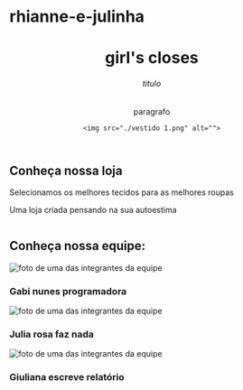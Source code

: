 # rhianne-e-julinha
<!DOCTYPE html>
<html lang="pt-br">
<head>
    <meta charset="UTF-8">
    <meta name="viewport" content="width=device-width, initial-scale=1.0">
    <title>pagina1</title>
    <link rel="stylesheet" href="./style.css">
</head>

<body>
   <header>
    <!-- h1 é o titulo de maior nivel e h6 de menor  -->
    <h1>girl's closes</h1>
    <h6>titulo</h6>
    <p>paragrafo</p> 

    <img src="./vestido 1.png" alt="">
   </header>
 <section> 
    <div>
        <h2>Conheça nossa loja</h2>
        <p>Selecionamos os melhores tecidos para as melhores roupas</p>
        <p>Uma loja criada pensando na sua autoestima</p>
    </div>
 <img class="img-intro" src="./vestido 1.png" alt="">

 </section>
 <section class="Equipe">
    <h2>Conheça nossa equipe:</h2>
    <div>
        <img src="image copy.png" alt="foto de uma das integrantes da equipe">
        <h3>Gabi nunes programadora</h3>
    </div>
    <div>
        <img src="image copy 2.png" alt="foto de uma das integrantes da equipe">
        <h3> Julia rosa faz nada</h3>
    </div>
    <div>
        <img src="image copy 4.png" alt="foto de uma das integrantes da equipe">
        <h3>Giuliana escreve relatório</h3>
    </div>
 </section>
</body>

</html>
